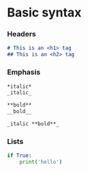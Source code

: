 # Basic syntax

### Headers

```markdown
# This is an <h1> tag
## This is an <h2> tag
```

### Emphasis

```markdown
*italic*
_italic_

**bold**
__bold__

_italic **bold**_
```

### Lists



```python
if True:
    print('hello')
```



